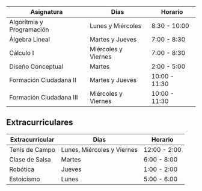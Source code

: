 | Asignatura                | Días                | Horario       |
| ------------------------- | ------------------- | ------------- |
| Algorítmia y Programación | Lunes y Miércoles   | 8:30 - 10:00  |
| Álgebra Lineal            | Martes y Jueves     | 7:00 - 8:30   |
| Cálculo I                 | Miércoles y Viernes | 7:00 - 8:30   |
| Diseño Conceptual         | Martes              | 2:00 - 5:00   |
| Formación Ciudadana II    | Martes y Jueves     | 10:00 - 11:30 |
| Formación Ciudadana III   | Miércoles y Viernes | 10:00 - 11:30 |
## Extracurriculares
| Extracurricular | Días                       | Horario      |
| --------------- | -------------------------- | ------------ |
| Tenis de Campo  | Lunes, Miércoles y Viernes | 12:00 - 2:00 |
| Clase de Salsa  | Martes                     | 6:00 - 8:00  |
| Robótica        | Jueves                     | 1:00 - 2:00  |
| Estoicismo      | Lunes                      | 5:00 - 6:00  |
